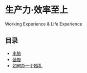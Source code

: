 # 生产力·效率至上
Working Experience &amp; Life Experience

## 目录
* [电脑](./pc.md)
* [装修](./zx.md)
* [如何办一个婚礼](./hl.md) 